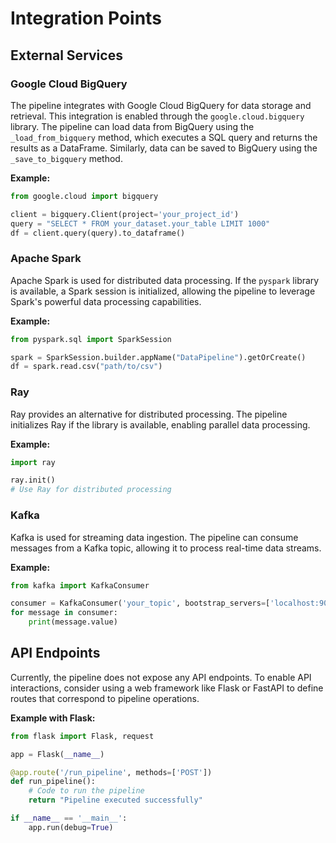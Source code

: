 # Integration Points

## External Services

### Google Cloud BigQuery
The pipeline integrates with Google Cloud BigQuery for data storage and retrieval. This integration is enabled through the `google.cloud.bigquery` library. The pipeline can load data from BigQuery using the `_load_from_bigquery` method, which executes a SQL query and returns the results as a DataFrame. Similarly, data can be saved to BigQuery using the `_save_to_bigquery` method.

**Example:**
```python
from google.cloud import bigquery

client = bigquery.Client(project='your_project_id')
query = "SELECT * FROM your_dataset.your_table LIMIT 1000"
df = client.query(query).to_dataframe()
```

### Apache Spark
Apache Spark is used for distributed data processing. If the `pyspark` library is available, a Spark session is initialized, allowing the pipeline to leverage Spark's powerful data processing capabilities.

**Example:**
```python
from pyspark.sql import SparkSession

spark = SparkSession.builder.appName("DataPipeline").getOrCreate()
df = spark.read.csv("path/to/csv")
```

### Ray
Ray provides an alternative for distributed processing. The pipeline initializes Ray if the library is available, enabling parallel data processing.

**Example:**
```python
import ray

ray.init()
# Use Ray for distributed processing
```

### Kafka
Kafka is used for streaming data ingestion. The pipeline can consume messages from a Kafka topic, allowing it to process real-time data streams.

**Example:**
```python
from kafka import KafkaConsumer

consumer = KafkaConsumer('your_topic', bootstrap_servers=['localhost:9092'])
for message in consumer:
    print(message.value)
```

## API Endpoints

Currently, the pipeline does not expose any API endpoints. To enable API interactions, consider using a web framework like Flask or FastAPI to define routes that correspond to pipeline operations.

**Example with Flask:**
```python
from flask import Flask, request

app = Flask(__name__)

@app.route('/run_pipeline', methods=['POST'])
def run_pipeline():
    # Code to run the pipeline
    return "Pipeline executed successfully"

if __name__ == '__main__':
    app.run(debug=True)
```

 